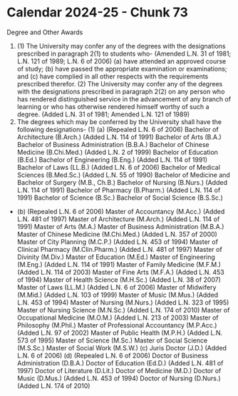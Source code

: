# Calendar 2024-25 - Chunk 73

<!-- Chunk tokens: 993, Enriched tokens: 997 -->

Degree and Other Awards
1. (1) The University may confer any of the degrees with the designations prescribed in paragraph 2(1) to students who- (Amended L.N. 31 of 1981; L.N. 121 of 1989; L.N. 6 of 2006)
(a) have attended an approved course of study;
(b) have passed the appropriate examination or examinations; and
(c) have complied in all other respects with the requirements prescribed therefor.
(2) The University may confer any of the degrees with the designations prescribed in paragraph 2(2) on any person who has rendered distinguished service in the advancement of any branch of learning or who has otherwise rendered himself worthy of such a degree. (Added L.N. 31 of 1981; Amended L.N. 121 of 1989)
2. The degrees which may be conferred by the University shall have the following designations-
(1) (a) (Repealed L.N. 6 of 2006)
Bachelor of Architecture (B.Arch.) (Added L.N. 114 of 1991)
Bachelor of Arts (B.A.)
Bachelor of Business Administration (B.B.A.)
Bachelor of Chinese Medicine (B.Chi.Med.) (Added L.N. 2 of 1999)
Bachelor of Education (B.Ed.)
Bachelor of Engineering (B.Eng.) (Added L.N. 114 of 1991)
Bachelor of Laws (LL.B.) (Added L.N. 6 of 2006)
Bachelor of Medical Sciences (B.Med.Sc.) (Added L.N. 55 of 1990)
Bachelor of Medicine and Bachelor of Surgery (M.B., Ch.B.)
Bachelor of Nursing (B.Nurs.) (Added L.N. 114 of 1991)
Bachelor of Pharmacy (B.Pharm.) (Added L.N. 114 of 1991)
Bachelor of Science (B.Sc.)
Bachelor of Social Science (B.S.Sc.)
- (b) (Repealed L.N. 6 of 2006)
Master of Accountancy (M.Acc.) (Added L.N. 481 of 1997)
Master of Architecture (M.Arch.) (Added L.N. 114 of 1991)
Master of Arts (M.A.)
Master of Business Administration (M.B.A.)
Master of Chinese Medicine (M.Chi.Med.) (Added L.N. 357 of 2000)
Master of City Planning (M.C.P.) (Added L.N. 453 of 1994)
Master of Clinical Pharmacy (M.Clin.Pharm.) (Added L.N. 481 of 1997)
Master of Divinity (M.Div.)
Master of Education (M.Ed.)
Master of Engineering (M.Eng.) (Added L.N. 114 of 1991)
Master of Family Medicine (M.F.M.) (Added L.N. 114 of 2003)
Master of Fine Arts (M.F.A.) (Added L.N. 453 of 1994)
Master of Health Science (M.H.Sc.) (Added L.N. 38 of 2007)
Master of Laws (LL.M.) (Added L.N. 6 of 2006)
Master of Midwifery (M.Mid.) (Added L.N. 103 of 1999)
Master of Music (M.Mus.) (Added L.N. 453 of 1994)
Master of Nursing (M.Nurs.) (Added L.N. 323 of 1995)
Master of Nursing Science (M.N.Sc.) (Added L.N. 174 of 2010)
Master of Occupational Medicine (M.O.M.) (Added L.N. 213 of 2003)
Master of Philosophy (M.Phil.)
Master of Professional Accountancy (M.P.Acc.) (Added L.N. 97 of 2002)
Master of Public Health (M.P.H.) (Added L.N. 573 of 1995)
Master of Science (M.Sc.)
Master of Social Science (M.S.Sc.)
Master of Social Work (M.S.W.)
(c) Juris Doctor (J.D.) (Added L.N. 6 of 2006)
(d) (Repealed L.N. 6 of 2006)
Doctor of Business Administration (D.B.A.)
Doctor of Education (Ed.D.) (Added L.N. 481 of 1997)
Doctor of Literature (D.Lit.)
Doctor of Medicine (M.D.)
Doctor of Music (D.Mus.) (Added L.N. 453 of 1994)
Doctor of Nursing (D.Nurs.) (Added L.N. 174 of 2010)